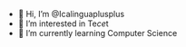 - 👋 Hi, I’m @Icalinguaplusplus
- 👀 I’m interested in Te*ce*t
- 🌱 I’m currently learning Computer Science

<!---
Icalinguaplusplus/Icalinguaplusplus is a ✨ special ✨ repository because its `README.md` (this file) appears on your GitHub profile.
You can click the Preview link to take a look at your changes.
--->

